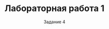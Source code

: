 ---
title: Лабораторная работа 1
subtitle: Задание 4
comments: false
scripts:
    - /js/01/01.js
---